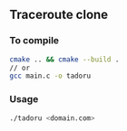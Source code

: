 ## Traceroute clone

### To compile
```bash
cmake .. && cmake --build .
// or
gcc main.c -o tadoru
```

### Usage
```bash
./tadoru <domain.com>
```